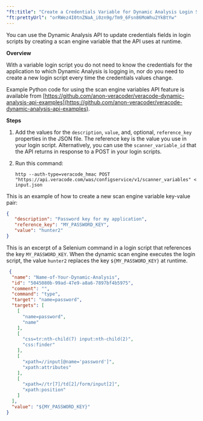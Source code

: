 ```yaml
---
"ft:title": "Create a Credentials Variable for Dynamic Analysis Login Scripts with the REST API"
"ft:prettyUrl": "orRWez4I0tnZNaA_i0zn9g/Tm9_6Fsn86MoWhu2YkBtYw"
---
```

You can use the Dynamic Analysis API to update credentials fields in login scripts by creating a scan engine variable that the API uses at runtime.

<p font-size="13pt"><b>Overview</b></p>

With a variable login script you do not need to know the credentials for the application to which Dynamic Analysis is logging in, nor do you need to create a new login script every time the credentials values change.

Example Python code for using the scan engine variables API feature is available from [https://github.com/anon-veracoder/veracode-dynamic-analysis-api-examples](https://github.com/anon-veracoder/veracode-dynamic-analysis-api-examples).

<p font-size="13pt"><b>Steps</b></p>

1.  Add the values for the `description`, `value`, and, optional, `reference_key` properties in the JSON file. The reference key is the value you use in your login script. Alternatively, you can use the `scanner_variable_id` that the API returns in response to a POST in your login scripts.

2.  Run this command:

    ```shell
    http --auth-type=veracode_hmac POST "https://api.veracode.com/was/configservice/v1/scanner_variables" < input.json
    ```

This is an example of how to create a new scan engine variable key-value pair:

```json
{
   "description": "Password key for my application",
   "reference_key": "MY_PASSWORD_KEY",
   "value": "hunter2"
}
```

This is an excerpt of a Selenium command in a login script that references the key `MY_PASSWORD_KEY`. When the dynamic scan engine executes the login script, the value `hunter2` replaces the key `${MY_PASSWORD_KEY}` at runtime.

```json
 {
  "name": "Name-of-Your-Dynamic-Analysis",
  "id": "5045080b-99ad-47e9-a8a6-7897bf4b5975",
  "comment": "",
  "command": "type",
  "target": "name=password",
  "targets": [
    [
      "name=password",
      "name"
    ],
    [
      "css=tr:nth-child(7) input:nth-child(2)",
      "css:finder"
    ],
    [
      "xpath=//input[@name='password']",
      "xpath:attributes"
    ],
    [
      "xpath=//tr[7]/td[2]/form/input[2]",
      "xpath:position"
    ]
  ],
  "value": "${MY_PASSWORD_KEY}"
}  
```